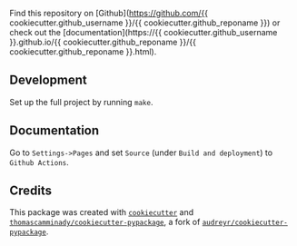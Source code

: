 Find this repository on [Github](https://github.com/{{ cookiecutter.github_username }}/{{ cookiecutter.github_reponame }}) or check out the [documentation](https://{{ cookiecutter.github_username }}.github.io/{{ cookiecutter.github_reponame }}/{{ cookiecutter.github_reponame }}.html).


## Development

Set up the full project by running `make`.

## Documentation
Go to `Settings->Pages` and set `Source` (under `Build and deployment`) to `Github Actions`.


## Credits

This package was created with [`cookiecutter`](https://github.com/audreyr/cookiecutter) and [`thomascamminady/cookiecutter-pypackage`](https://github.com/thomascamminady/cookiecutter-pypackage), a fork of [`audreyr/cookiecutter-pypackage`](https://github.com/audreyr/cookiecutter-pypackage).
